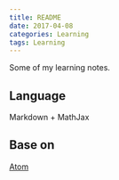 ```yaml
---
title: README
date: 2017-04-08
categories: Learning
tags: Learning
---
```


Some of my learning notes.

## Language
Markdown + MathJax

<!-- more -->## Base on
[Atom](https://atom.io/)
